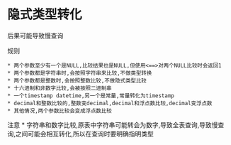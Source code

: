 # 隐式类型转化

后果可能导致慢查询

规则

    * 两个参数至少有一个是NULL,比较结果也是NULL,但使用<==>对两个NULL比较时会返回1
    * 两个参数都是字符串时,会按照字符串来比较,不做类型转换
    * 两个参数都是整数时,会按照整数比较,不做隐式类型比较
    * 十六进制和非数字比较,会被按照二进制串
    * 一个timestamp datetime,另一个是常量,常量转化为timestamp
    * decimal和整数比较的,整数变decimal,decimal和浮点数比较,decimal变浮点数
    * 其他情况,两个参数比较会变成浮点数比较
  
注意
    * 字符串和数字比较,原表中字符串可能转会为数字,导致全表查询,导致慢查询,之间可能会相互转化,所以在查询时要明确指明类型